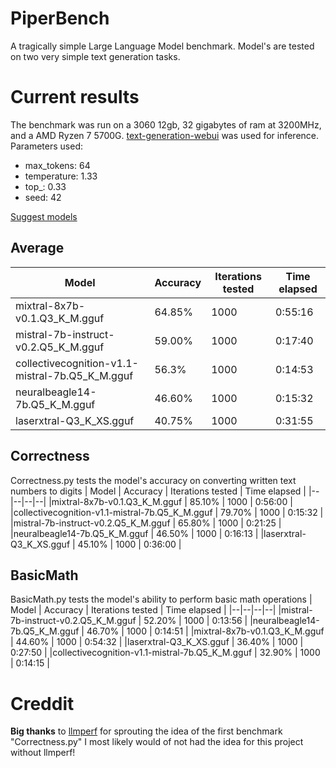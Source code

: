 # PiperBench
A tragically simple Large Language Model benchmark.
Model's are tested on two very simple text generation tasks.
 # Current results
The benchmark was run on a 3060 12gb, 32 gigabytes of ram at 3200MHz, and a AMD Ryzen 7 5700G.
[text-generation-webui](https://github.com/oobabooga/text-generation-webui) was used for inference.
Parameters used:
- max_tokens: 64
- temperature: 1.33
- top_: 0.33
- seed: 42

[Suggest models](https://docs.google.com/forms/d/e/1FAIpQLSc3DGjwiyVN3zr2A-5AGetLj_815uEONWRE09lIjpEYdpx35w/viewform?usp=sf_link)

 ## Average
| Model | Accuracy | Iterations tested | Time elapsed |
|--|--|--|--|
|mixtral-8x7b-v0.1.Q3_K_M.gguf | 64.85% | 1000 | 0:55:16 |
|mistral-7b-instruct-v0.2.Q5_K_M.gguf | 59.00% | 1000 | 0:17:40 |
|collectivecognition-v1.1-mistral-7b.Q5_K_M.gguf | 56.3% | 1000 | 0:14:53 |
|neuralbeagle14-7b.Q5_K_M.gguf | 46.60% | 1000 | 0:15:32 |
|laserxtral-Q3_K_XS.gguf | 40.75% | 1000 | 0:31:55 |

 ## Correctness

Correctness.py tests the model's accuracy on converting written text numbers to digits
| Model | Accuracy | Iterations tested | Time elapsed |
|--|--|--|--|
|mixtral-8x7b-v0.1.Q3_K_M.gguf | 85.10% | 1000 | 0:56:00 |
|collectivecognition-v1.1-mistral-7b.Q5_K_M.gguf | 79.70% | 1000 | 0:15:32 |
|mistral-7b-instruct-v0.2.Q5_K_M.gguf | 65.80% | 1000 | 0:21:25 |
|neuralbeagle14-7b.Q5_K_M.gguf | 46.50% | 1000 | 0:16:13 |
|laserxtral-Q3_K_XS.gguf | 45.10% | 1000 | 0:36:00 |

 ## BasicMath

BasicMath.py tests the model's ability to perform basic math operations
| Model | Accuracy | Iterations tested | Time elapsed |
|--|--|--|--|
|mistral-7b-instruct-v0.2.Q5_K_M.gguf | 52.20% | 1000 | 0:13:56 |
|neuralbeagle14-7b.Q5_K_M.gguf | 46.70% | 1000 | 0:14:51 |
|mixtral-8x7b-v0.1.Q3_K_M.gguf | 44.60% | 1000 | 0:54:32 |
|laserxtral-Q3_K_XS.gguf | 36.40% | 1000 | 0:27:50 |
|collectivecognition-v1.1-mistral-7b.Q5_K_M.gguf | 32.90% | 1000 | 0:14:15 |

 # Creddit
**Big thanks** to [llmperf](https://github.com/ray-project/llmperf) for sprouting the idea of the first benchmark "Correctness.py"
I most likely would of not had the idea for this project without llmperf!
